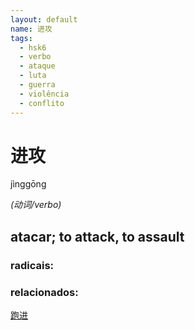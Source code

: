 ```yaml
--- 
layout: default
name: 进攻 
tags: 
  - hsk6
  - verbo
  - ataque
  - luta
  - guerra
  - violência
  - conflito
--- 
```

# 进攻 
jìnggōng  
 
*(动词/verbo)*  
## atacar; to attack, to assault 
### radicais: 
### relacionados: 
[跑进](/zhengshidu/outras/跑进)  
